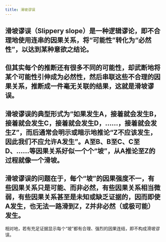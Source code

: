 ```yaml
---
title: 滑坡谬误
---
```


## 滑坡谬误（Slippery slope）是一种逻辑谬论，即不合理地使用连串的因果关系，将“可能性”转化为“必然性”，以达到某种意欲之结论。
## 但其实每个的推断还有很多不同的可能性，却武断地将某个可能性引伸成为必然性，然后串联这些不合理的因果关系，推断成一件毫无关联的结果，这就是滑坡谬误。
## 滑坡谬误的典型形式为“如果发生A，接着就会发生B，接着就会发生C，接着就会发生D，……，接着就会发生Z”，而后通常会明示或暗示地推论“Z不应该发生，因此我们不应允许A发生”。A至B、B至C、C至D、……等因果关系好似一个个“坡”，从A推论至Z的过程就像一个滑坡。
## 滑坡谬误的问题在于，每个“坡”的因果强度不一，有些因果关系只是可能、而非必然，有些因果关系相当微弱，有些因果关系甚至是未知或缺乏证据的，因而即使A发生，也无法一路滑到Z，Z并非必然（或极可能）发生。
相对地，若有充足证据显示每个“坡”都有合理、强烈的因果连结，即不构成滑坡谬误。
